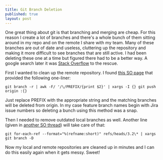 ```yaml
---
title: Git Branch Deletion
published: true
layout: post
---
```


One great thing about git is that branching and merging are cheap. For this reason I create a lot of branches and there's a whole bunch of them sitting around in my repo and on the remote I share with my team. Many of these branches are out of date and useless, cluttering up the repository and making it more difficult to see branches that are still active. I had been deleting these one at a time but figured there had to be a better way. A google search later it was [Stack Overflow](http://stackoverflow.com/ "Stack Overflow") to the rescue.

First I wanted to clean up the remote repository. I found [this SO page](http://stackoverflow.com/questions/10555136/delete-multiple-remote-branches-in-git "bash - Delete multiple remote branches in git - Stack Overflow") that provided the following one-liner:

    git branch -r | awk -F/ '/\/PREFIX/{print $2}' | xargs -I {} git push origin :{}

Just replace PREFIX with the appropriate string and the matching branches will be deleted from origin. In my case feature branch names begin with Jira issue numbers so deleting a bunch using this method was a snap.

Then I needed to remove outdated local branches as well. Another line (given in [another SO thread](http://stackoverflow.com/questions/3670355/can-you-delete-multiple-branches-in-one-command-with-git "Can you delete multiple branches in one command with Git? - Stack Overflow")) will take care of that:

    git for-each-ref --format="%(refname:short)" refs/heads/3.2\* | xargs git branch -D

Now my local and remote repositories are cleaned up in minutes and I can do this easily again when it gets messy. Sweet!


